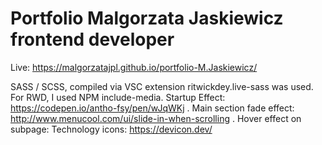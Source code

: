 # Portfolio Malgorzata Jaskiewicz frontend developer

Live:
https://malgorzatajpl.github.io/portfolio-M.Jaskiewicz/

SASS / SCSS, compiled via VSC extension ritwickdey.live-sass was used. For RWD, I used NPM include-media.
Startup Effect:
https://codepen.io/antho-fsy/pen/wJqWKj
.
Main section fade effect:
http://www.menucool.com/ui/slide-in-when-scrolling
.
Hover effect on subpage:
Technology icons:
https://devicon.dev/
